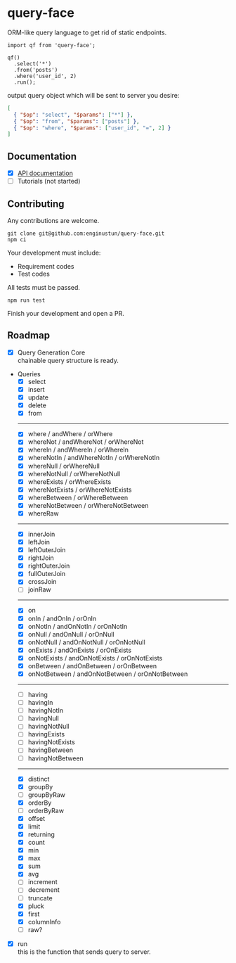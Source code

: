 # query-face

ORM-like query language to get rid of static endpoints.

```
import qf from 'query-face';

qf()
  .select('*')
  .from('posts')
  .where('user_id', 2)
  .run();
```
output query object which will be sent to server you desire:
```json
[
  { "$op": "select", "$params": ["*"] },
  { "$op": "from", "$params": ["posts"] },
  { "$op": "where", "$params": ["user_id", "=", 2] }
]
```

## Documentation

  - [x] [API documentation](https://enginustun.github.io/query-face/)
  - [ ] Tutorials (not started)

## Contributing

Any contributions are welcome.

```
git clone git@github.com:enginustun/query-face.git
npm ci
```

Your development must include:

- Requirement codes
- Test codes

All tests must be passed.

```
npm run test
```

Finish your development and open a PR.

## Roadmap

- [x] Query Generation Core  
chainable query structure is ready.
- Queries
  - [x] select
  - [x] insert
  - [x] update
  - [x] delete
  - [x] from
  -----------------------------------------------
  - [x] where / andWhere / orWhere
  - [x] whereNot / andWhereNot / orWhereNot
  - [x] whereIn / andWhereIn / orWhereIn
  - [x] whereNotIn / andWhereNotIn / orWhereNotIn
  - [x] whereNull / orWhereNull
  - [x] whereNotNull / orWhereNotNull
  - [x] whereExists / orWhereExists
  - [x] whereNotExists / orWhereNotExists
  - [x] whereBetween / orWhereBetween
  - [x] whereNotBetween / orWhereNotBetween
  - [x] whereRaw
  -----------------------------------------------
  - [x] innerJoin
  - [x] leftJoin
  - [x] leftOuterJoin
  - [x] rightJoin
  - [x] rightOuterJoin
  - [x] fullOuterJoin
  - [x] crossJoin
  - [ ] joinRaw
  -----------------------------------------------
  - [x] on
  - [x] onIn / andOnIn / orOnIn
  - [x] onNotIn / andOnNotIn / orOnNotIn
  - [x] onNull / andOnNull / orOnNull
  - [x] onNotNull / andOnNotNull / orOnNotNull
  - [x] onExists / andOnExists / orOnExists
  - [x] onNotExists / andOnNotExists / orOnNotExists
  - [x] onBetween / andOnBetween / orOnBetween
  - [x] onNotBetween / andOnNotBetween / orOnNotBetween
  -----------------------------------------------
  - [ ] having
  - [ ] havingIn
  - [ ] havingNotIn
  - [ ] havingNull
  - [ ] havingNotNull
  - [ ] havingExists
  - [ ] havingNotExists
  - [ ] havingBetween
  - [ ] havingNotBetween
  -----------------------------------------------
  - [x] distinct
  - [x] groupBy
  - [ ] groupByRaw
  - [x] orderBy
  - [ ] orderByRaw
  - [x] offset
  - [x] limit
  - [x] returning
  - [x] count
  - [x] min
  - [x] max
  - [x] sum
  - [x] avg
  - [ ] increment
  - [ ] decrement
  - [ ] truncate
  - [x] pluck
  - [x] first
  - [x] columnInfo
  - [ ] raw?
- [x] run  
this is the function that sends query to server.